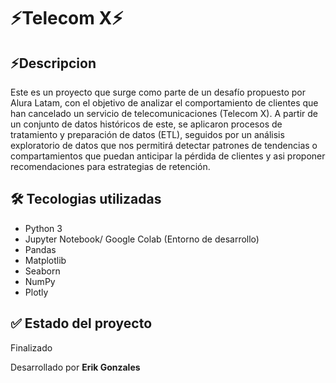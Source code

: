 # ⚡Telecom X⚡

## ⚡Descripcion

Este es un proyecto que surge como parte de un desafío propuesto por Alura Latam, con el objetivo de analizar el comportamiento de clientes que han cancelado un servicio de telecomunicaciones (Telecom X).  A partir de un conjunto de datos históricos de este,
se aplicaron procesos de tratamiento y preparación de datos (ETL), seguidos por un análisis exploratorio de datos que nos permitirá detectar patrones de tendencias o compartamientos que puedan anticipar la pérdida de clientes y asi proponer  recomendaciones para 
estrategias de retención. 

## 🛠️ Tecologias utilizadas
- Python 3
- Jupyter Notebook/ Google Colab (Entorno de desarrollo)
- Pandas
- Matplotlib
- Seaborn
- NumPy
- Plotly

## ✅ Estado del proyecto
Finalizado

Desarrollado por **Erik Gonzales**
